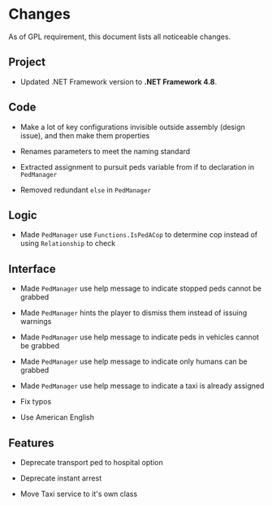 # Changes

As of GPL requirement, this document lists all noticeable changes.

## Project

* Updated .NET Framework version to **.NET Framework 4.8**.

## Code

* Make a lot of key configurations invisible outside assembly (design issue), and then make them properties

* Renames parameters to meet the naming standard

* Extracted assignment to pursuit peds variable from if to declaration in `PedManager`

* Removed redundant `else` in `PedManager`

## Logic

* Made `PedManager` use `Functions.IsPedACop` to determine cop instead of using `Relationship` to check

## Interface

* Made `PedManager` use help message to indicate stopped peds cannot be grabbed

* Made `PedManager` hints the player to dismiss them instead of issuing warnings

* Made `PedManager` use help message to indicate peds in vehicles cannot be grabbed

* Made `PedManager` use help message to indicate only humans can be grabbed

* Made `PedManager` use help message to indicate a taxi is already assigned

* Fix typos

* Use American English

## Features

* Deprecate transport ped to hospital option

* Deprecate instant arrest

* Move Taxi service to it's own class

